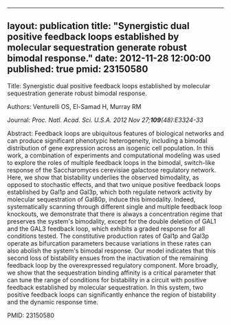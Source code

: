 
---
layout: publication
title:  "Synergistic dual positive feedback loops established by molecular sequestration generate robust bimodal response."
date:   2012-11-28 12:00:00
published: true
pmid: 23150580
---

Title: Synergistic dual positive feedback loops established by molecular sequestration generate robust bimodal response.

Authors: Venturelli OS, El-Samad H, Murray RM

Journal: *Proc. Natl. Acad. Sci. U.S.A. 2012 Nov 27;**109**(48):E3324-33*

Abstract: Feedback loops are ubiquitous features of biological networks and can produce significant phenotypic heterogeneity, including a bimodal distribution of gene expression across an isogenic cell population. In this work, a combination of experiments and computational modeling was used to explore the roles of multiple feedback loops in the bimodal, switch-like response of the Saccharomyces cerevisiae galactose regulatory network. Here, we show that bistability underlies the observed bimodality, as opposed to stochastic effects, and that two unique positive feedback loops established by Gal1p and Gal3p, which both regulate network activity by molecular sequestration of Gal80p, induce this bimodality. Indeed, systematically scanning through different single and multiple feedback loop knockouts, we demonstrate that there is always a concentration regime that preserves the system's bimodality, except for the double deletion of GAL1 and the GAL3 feedback loop, which exhibits a graded response for all conditions tested. The constitutive production rates of Gal1p and Gal3p operate as bifurcation parameters because variations in these rates can also abolish the system's bimodal response. Our model indicates that this second loss of bistability ensues from the inactivation of the remaining feedback loop by the overexpressed regulatory component. More broadly, we show that the sequestration binding affinity is a critical parameter that can tune the range of conditions for bistability in a circuit with positive feedback established by molecular sequestration. In this system, two positive feedback loops can significantly enhance the region of bistability and the dynamic response time.

PMID: 23150580

